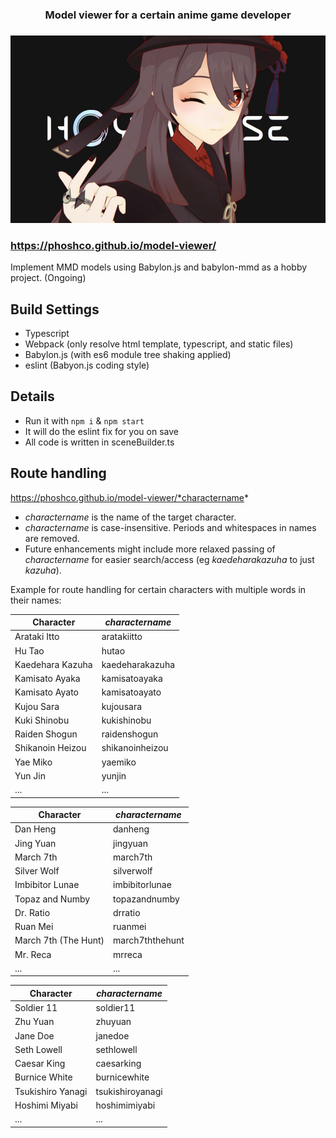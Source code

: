 <div align="center">

<h3> Model viewer for a certain anime game developer </h3>

</div>

###

<div align="center">
  <img height="300" src="banner.jpeg?raw=true"/>
</div>

### https://phoshco.github.io/model-viewer/

Implement MMD models using Babylon.js and babylon-mmd as a hobby project.
(Ongoing)

## Build Settings

- Typescript
- Webpack (only resolve html template, typescript, and static files)
- Babylon.js (with es6 module tree shaking applied)
- eslint (Babyon.js coding style)

## Details

- Run it with `npm i` & `npm start`
- It will do the eslint fix for you on save
- All code is written in sceneBuilder.ts


## Route handling
https://phoshco.github.io/model-viewer/*charactername*

- *charactername* is the name of the target character.
- *charactername* is case-insensitive. Periods and whitespaces in names are removed.
- Future enhancements might include more relaxed passing of *charactername* for easier search/access (eg *kaedeharakazuha* to just *kazuha*).

Example for route handling for certain characters with multiple words in their names:

| Character | *charactername* |
|-----------|-----------------|
| Arataki Itto | aratakiitto |
| Hu Tao | hutao |
| Kaedehara Kazuha | kaedeharakazuha |
| Kamisato Ayaka | kamisatoayaka |
| Kamisato Ayato | kamisatoayato |
| Kujou Sara | kujousara |
| Kuki Shinobu | kukishinobu |
| Raiden Shogun | raidenshogun |
| Shikanoin Heizou | shikanoinheizou |
| Yae Miko | yaemiko |
| Yun Jin | yunjin |
| ... | ... |

| Character | *charactername* |
|-----------|-----------------|
| Dan Heng | danheng |
| Jing Yuan | jingyuan |
| March 7th | march7th |
| Silver Wolf | silverwolf |
| Imbibitor Lunae | imbibitorlunae |
| Topaz and Numby | topazandnumby |
| Dr. Ratio | drratio |
| Ruan Mei | ruanmei |
| March 7th (The Hunt) | march7ththehunt |
| Mr. Reca | mrreca |
| ... | ... |

| Character | *charactername* |
|-----------|-----------------|
| Soldier 11 | soldier11 |
| Zhu Yuan | zhuyuan |
| Jane Doe | janedoe |
| Seth Lowell | sethlowell |
| Caesar King | caesarking |
| Burnice White | burnicewhite |
| Tsukishiro Yanagi | tsukishiroyanagi |
| Hoshimi Miyabi | hoshimimiyabi |
| ... | ... |